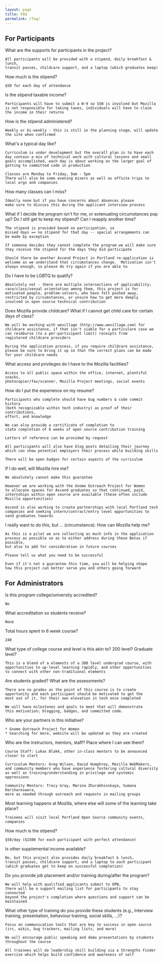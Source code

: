```yaml
---
layout: page
title: FAQ
permalink: /faq/
---
```



For Participants
----------------

What are the supports for participants in the project?

	All participants will be provided with a stipend, daily breakfast & lunch, 
	transit passes, childcare support, and a laptop (which graduates keep)

How much is the stipend?

	$50 for each day of attendance

Is the stipend taxable income?

	Participants will have to submit a W-9 so SSN is involved but Mozilla
	is not responsible for taking taxes, individuals will have to claim 
	the income in their returns

How is the stipend administered?

	Weekly or bi-weekly - this is still in the planning stage, will update
	the site when confirmed

What's a typical day like? 

	Curriculum is under development but the overall plan is to have each 
	day contain a mix of technical work with cultural lessons and small 
	goals accomplished, each day is about working on the larger goal of 
	getting to committed code in production

	Classes are Monday to Friday, 9am - 5pm
	There will also be some evening mixers as well as offsite trips to 
	local orgs and companies 

How many classes can I miss?

	Ideally none but if you have concerns about absences please 
	make sure to discuss this during the applicant interview process

What if I decide the program isn't for me, or extenuating circumstances pop up? Do I still get to keep my stipend? Can I reapply another time? 

	The stipend is provided based on participation, so 
	missed days == no stipend for that day -- special arrangements can 
	be made by exception
	
	If someone decides they cannot complete the program we will make sure
	they receive the stipend for the days they did participate

	Should there be another Ascend Project in Portland re-application is
	welcome as we understand that circumstances change.  Motivation isn't 
	always enough, so please do try again if you are able to

Do I have to be LGBTQ to qualify? 

	Absolutely not - there are multiple intersections of applicability;
	race/class/sexual orientation among them, this project is for 
	motivated people, problem-solvers, who have felt pushed away,
	restricted by circumstances, or unsure how to get more deeply 
	involved in open source technical contribution

Does Mozilla provide childcare? What if I cannot get child care for certain days of class? 

	We will be working with wevillage (http://www.wevillage.com) for
	childcare assistance, if that isn't viable for a particulare case we
	can reimburse (to a per-participant limit) receipts from 
	registered childcare providers

	During the application process, if you require childcare assistance, 
	please be sure to bring it up so that the correct plans can be made
	for your childcare needs

What access and privileges do I have to the Mozilla facilities? 

	Access to all public space within the office, internet, plentiful snacks,
	photocopier/fax/scanner, Mozilla Project meetings, social events

How do I put the experience on my resume? 

	Participants who complete should have bug numbers & code commit history 
	(both recognizable within tech industry) as proof of their contributions, 
	effort, and knowledge

	We can also provide a certificate of completion to 
	state completion of 6 weeks of open source contribution training

	Letters of reference can be provided by request

	All participants will also have blog posts detailing their journey 
	which can show potential employers their process while building skills

	There will be open badges for certain aspects of the curriculum 

If I do well, will Mozilla hire me? 

	We absolutely cannot make this guarantee

	However we are working with the Gnome Outreach Project for Women 
	to allocate spaces for Ascend graduates so that continued, paid, 
	internships within open source are available (these often include
	Mozilla opportunities)

	Ascend is also working to create partnerships with local Portland tech 
	companies and seeking intern/contract/entry level opportunities to 
	send graduates towards

I really want to do this, but ... (circumstance). How can Mozilla help me?

	As this is a pilot we are collecting as much info in the application 
	process as possible so as to either address during these Betas if possible, 
	but also to add for consideration in future courses

	Please tell us what you need to be successful  

	Even if it's not a guarantee this time, you will be helping shape 
	how this project can better serve you and others going forward




For Administrators
------------------

Is this program college/university accredited?

	No

What accreditation so students receive?

	None

Total hours spent in 6 week course?

	240

What type of college course and level is this akin to? 200 level? Graduate level?

	This is a blend of a elements of a 300 level undergrad course, with 
	opportunities to up-level learning rapidly, and other opportunities 
	to connect with other non-traditional elements

Are students graded? What are the assessments? 

	There are no grades as the point of this course is to create 
	opportunity and each participant should be motivated to get the 
	most out of it, for their own elevation in tech once completed

	We will have milestones and goals to meet that will demonstrate 
	this motivation; blogging, badges, and committed code.

Who are your partners in this initiative? 

	* Gnome Outreach Project for Women
	* Searching for more, website will be updated as they are created

Who are the instructors, mentors, staff? Place where I can see them? 

	Course Staff: Lukas Blakk, other in-class mentors to be announced closer to start

	Curriculum Mentors: Greg Wilson, David Humphrey, Mozilla WebMakers,
	and community members who have experience fostering cultural diversity 
	as well as training/understanding in privilege and systemic oppressions

	Community Mentors: Tracy Gray, Marina Zhurakhinskaya, Sumana Harihareswara,
	more as needed through outreach and requests in mailing groups

Most learning happens at Mozilla, where else will some of the learning take place?

	Trainees will visit local Portland Open Source community events, companies

How much is the stipend?

	$50/day ($1500 for each participant with perfect attendance)

Is other supplemental income available?

	No, but this project also provides daily breakfast & lunch, 
	transit passes, childcare support, and a laptop to each participant 
	(which graduates get to keep on successful completion)

Do you provide job placement and/or training during/after the program?

	We will help with qualified applicants submit to OPW, 
	there will be a support mailing list for participants to stay connected
	beyond the project's completion where questions and support can be
	maintained

What other type of training do you provide these students 
(e.g., Interview training, presentation, behaviour training, social skills, ...)?

	Focus on communication tools that are key to success in open source 
	(irc, wikis, bug trackers, mailing lists, and more)

	We will encourage public speaking and demo presentations by students
	throughout the course

	All trainees will do leadership skill building via a Strengths Finder 
	exercise which helps build confidence and awareness of self


